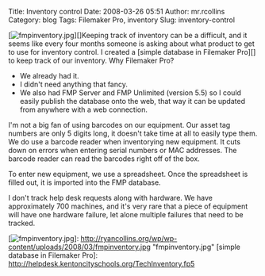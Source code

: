 Title: Inventory control
Date: 2008-03-26 05:51
Author: mr.rcollins
Category: blog
Tags: Filemaker Pro, inventory
Slug: inventory-control

[![fmpinventory.jpg][]][]Keeping track of inventory can be a difficult,
and it seems like every four months someone is asking about what product
to get to use for inventory control. I created a [simple database in
Filemaker Pro][] to keep track of our inventory. Why Filemaker Pro?

-   We already had it.
-   I didn't need anything that fancy.
-   We also had FMP Server and FMP Unlimited (version 5.5) so I could
    easily publish the database onto the web, that way it can be updated
    from anywhere with a web connection.

I'm not a big fan of using barcodes on our equipment. Our asset tag
numbers are only 5 digits long, it doesn't take time at all to easily
type them. We do use a barcode reader when inventorying new equipment.
It cuts down on errors when entering serial numbers or MAC addresses.
The barcode reader can read the barcodes right off of the box.

To enter new equipment, we use a spreadsheet. Once the spreadsheet is
filled out, it is imported into the FMP database.

I don't track help desk requests along with hardware. We have
approximately 700 machines, and it's very rare that a piece of equipment
will have one hardware failure, let alone multiple failures that need to
be tracked.

  [fmpinventory.jpg]: http://ryancollins.org/wp/wp-content/uploads/2008/03/fmpinventory.jpg
  [![fmpinventory.jpg][]]: http://ryancollins.org/wp/wp-content/uploads/2008/03/fmpinventory.jpg
    "fmpinventory.jpg"
  [simple database in Filemaker Pro]: http://helpdesk.kentoncityschools.org/TechInventory.fp5
